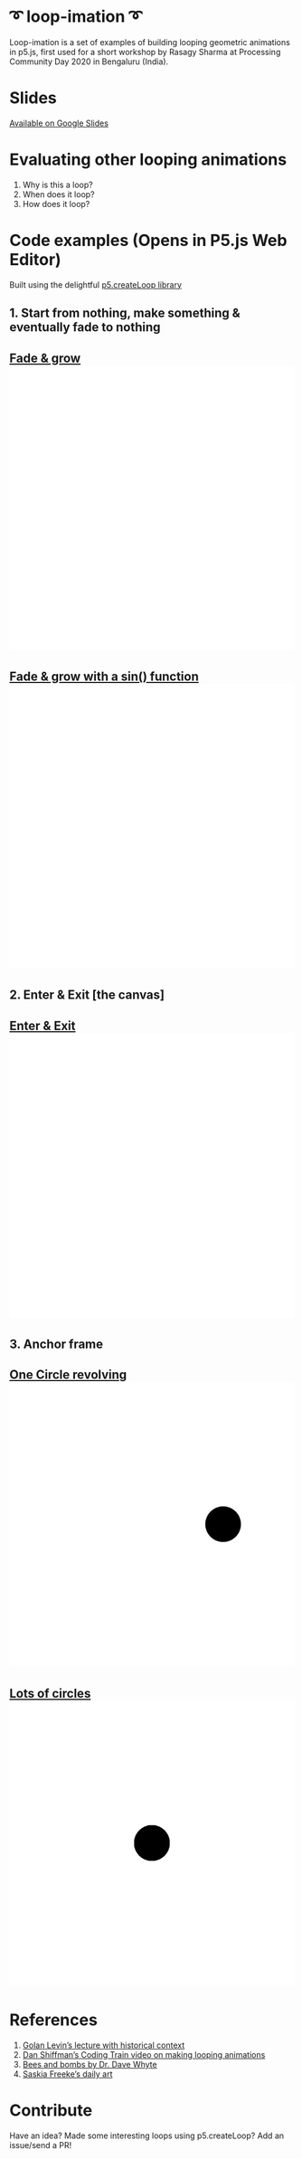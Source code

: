 # ➰ loop-imation ➰

Loop-imation is a set of examples of building looping geometric animations in p5.js, first used for a short workshop by Rasagy Sharma at Processing Community Day 2020 in Bengaluru (India).

# Slides
[Available on Google Slides](https://drive.google.com/file/d/1ViZERKbJZK8m-mmkUfG5tLdIAl3Dx0QG/view?usp=sharing)

# Evaluating other looping animations
1. Why is this a loop?
2. When does it loop? 
3. How does it loop? 

# Code examples (Opens in P5.js Web Editor)
Built using the delightful [p5.createLoop library](https://www.npmjs.com/package/p5.createloop)

## 1. Start from nothing, make something & eventually fade to nothing
[Fade & grow
![Circle growing & fading out](https://github.com/rasagy/loopimation/raw/master/GIFs/grow-linear.gif)](https://editor.p5js.org/rasagy/sketches/GuP-GQRo)
--
[Fade & grow with a sin() function
![Circle growing & shrinking](https://github.com/rasagy/loopimation/raw/master/GIFs/grow-sin.gif)](https://editor.p5js.org/rasagy/sketches/kTup9G63)
--
## 2. Enter & Exit [the canvas]
[Enter & Exit
![Enter & Exit with sin()](https://github.com/rasagy/loopimation/raw/master/GIFs/enter-exit.gif)](https://editor.p5js.org/rasagy/sketches/w4oJFLRJ)
--
## 3. Anchor frame
[One Circle revolving
![Circle revolving](https://github.com/rasagy/loopimation/raw/master/GIFs/revolve.gif)](https://editor.p5js.org/rasagy/sketches/WNB4e4mB)
--
[Lots of circles
![8 circles revolving](https://github.com/rasagy/loopimation/raw/master/GIFs/revolve-set.gif)](https://editor.p5js.org/rasagy/sketches/-dTQTaf0)
--

# References
1. [Golan Levin’s lecture with historical context](https://github.com/golanlevin/lectures/blob/master/lecture_loops/README.md)
2. [Dan Shiffman’s Coding Train video on making looping animations](https://youtu.be/nBKwCCtWlUg)
3. [Bees and bombs by Dr. Dave Whyte](https://beesandbombs.tumblr.com/)
4. [Saskia Freeke’s daily art](https://sasj.tumblr.com/)

# Contribute
Have an idea? Made some interesting loops using p5.createLoop? Add an issue/send a PR!
